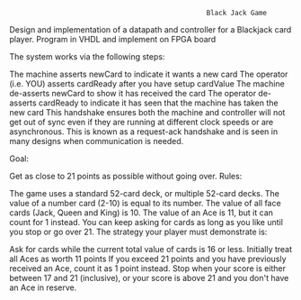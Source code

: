                                                      Black Jack Game
Design and implementation of a datapath and controller for a Blackjack card player. Program in VHDL and implement on FPGA board

The system works via the following steps:

The machine asserts newCard to indicate it wants a new card
The operator (i.e. YOU) asserts cardReady after you have setup cardValue
The machine de-asserts newCard to show it has received the card
The operator de-asserts cardReady to indicate it has seen that the machine has taken the new card
This handshake ensures both the machine and controller will not get out of sync even if they are running at different clock speeds or are asynchronous. 
This is known as a request-ack handshake and is seen in many designs when communication is needed.                                                     

Goal:

Get as close to 21 points as possible without going over.
Rules:

The game uses a standard 52-card deck, or multiple 52-card decks.
The value of a number card (2-10) is equal to its number.
The value of all face cards (Jack, Queen and King) is 10.
The value of an Ace is 11, but it can count for 1 instead.
You can keep asking for cards as long as you like until you stop or go over 21.
The strategy your player must demonstrate is:

Ask for cards while the current total value of cards is 16 or less.
Initially treat all Aces as worth 11 points
If you exceed 21 points and you have previously received an Ace, count it as 1 point instead.
Stop when your score is either between 17 and 21 (inclusive), or your score is above 21 and you don't have an Ace in reserve.
